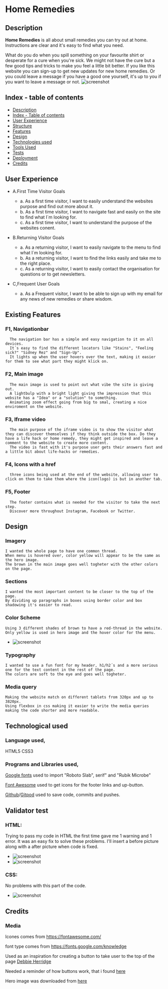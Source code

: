 # Home Remedies

## Description

**Home Remedies** is all about small remedies you can try out at home.
Instructions are clear and it's easy to find what you need.


What do you do when you spill something on your favourite shirt or desperate for a cure when you're sick.
We might not have the cure but a few good tips and tricks to make you feel a little bit better.
If you like this website you can sign-up to get new updates for new home remedies.
Or you could leave a message if you have a good one yourself,
it's up to you if you want to leave a message or not.
![screenshot](images.readme/AmIResp.png)


## Index - table of contents

* [Description](#description)
* [Index - Table of contents](#index-table-of-contents)
* [User Experience](#user-experience)
* [Structure](structure)
* [Features](#excisting-features)
* [Design](#design)
* [Technologies used](#technological-used)
* [Tools Used](#tools)
* [Tests](#testing)
* [Deployment](#deployment)
* [Credits](#credits)


## User Experience

* A.First Time Visitor Goals
  * a. As a first time visitor, I want to easily understand the websites purpose and find out more about it.
  * b. As a first time visitor, I want to navigate fast and easily on the site to find what I´m looking for.
  * c. As a first time visitor, I want to understand the purpose of the websites conent.
  
* B.Returning Visitor Goals
  * a. As a returning visitor, I want to easily navigate to the menu to find what I´m looking for.
  * b. As a returning visitor, I want to find the links easily and take me to the right place.
  * c. As a returning visitor, I want to easily contact the organisation for questions or to get newsletters.
  
* C,Frequent User Goals
  * a. As a Frequent visitor, I want to be able to sign up with my email for any news of new remedies or share wisdom.
  

## Existing Features
  
   ### F1, Navigationbar
      The navigation bar has a simple and easy navigation to it on all devices.
      It´s easy to find the different locators like "Stains", "Feeling sick?" "Sidney Rez" and "Sign-Up".
      It lights up when the user hovers over the text, making it easier for them to see what part they might klick on.
  
  ### F2, Main image
      The main image is used to point out what vibe the site is giving out.
      A lightbulp with a bright light giving the impression that this website has a "Idea" or a "solution" to something.
      Animating zoom effect going from big to smal, creating a nice enviroment on the website.

  ### F3, Iframe video
      The main purpose of the iframe video is to show the visitor what they can discover themselves if they think outside the box. Do they have a life hack or home remedy, they might get inspired and leave a comment to the website to create more content.
      The video is fast with it's purpose user gets their answers fast and a little bit about life-hacks or remedies.

  ### F4, Icons with a href
      three icons being used at the end of the website, allowing user to click on them to take them where the icon(logo) is but in another tab.

  ### F5, Footer
      The footer contains what is needed for the visitor to take the next step.
      Discover more throughout Instagram, Facebook or Twitter.


## Design

### Imagery
    I wanted the whole page to have one common thread.
    When menu is hovered over, color yellow will appear to be the same as the hero image.
    The brown in the main image goes well togheter with the other colors on the page.


### Sections
    I wanted the most important content to be closer to the top of the page.
    By dividing up paragraphs in boxes using border color and box shadowing it's easier to read.
    
      
### Color Scheme
    Using 3 different shades of brown to have a red-thread in the website.
    Only yellow is used in hero image and the hover color for the menu.
* ![screenshot](images.readme/colorscheme.png)
    
      
### Typography
    I wanted to use a fun font for my header, h1/h2´s and a more serious one for the text content in the rest of the page.
    The colors are soft to the eye and goes well togheter.
      
### Media query
    Making the website match on different tablets from 320px and up to 3820px.
    Using flexbox in css making it easier to write the media queries making the code shorter and more readable.


## Technological used
  
### Language used,
HTML5 
CSS3
      
### Programs and Libraries used,
[Google fonts](https://fonts.google.com/about) used to import "Roboto Slab", serif" and "Rubik Microbe"

[Font Awesome](https://fontawesome.com/) used to get icons for the footer links and up-button.

[Github](https://github.com/)/[Gitpod](https://www.gitpod.io/) used to save code, commits and pushes.


## Validator test
      
### HTML:
Trying to pass my code in HTML the first time gave me 1 warning and 1 error. It was an easy fix to solve these problems. I'll insert a before picture along with a after picture when code is fixed.
* ![screenshot](images.readme/html-1.png)
* ![screenshot](images.readme/html-2.png)

### CSS:
No problems with this part of the code.
* ![screenshot](images.readme/css-1.png)



## Credits

### Media
      
Icones comes from https://fontawesome.com/

font type comes from https://fonts.google.com/knowledge

Used as an inspiration for creating a button to take user to the top of the page [Debbie Herridge](https://debbie-herridge.github.io/mindfull-meditation/)
      
Needed a reminder of how buttons work, that i found [here]()
      
Hero image was downloaded from [here]()